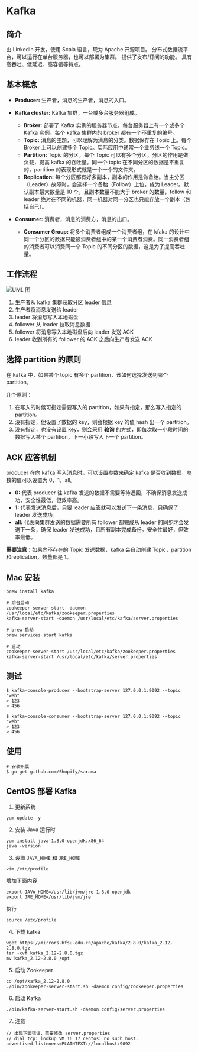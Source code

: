 # Kafka

## 简介

由 LinkedIn 开发，使用 Scala 语言，现为 Apache 开源项目。
分布式数据流平台，可以运行在单台服务器，也可以部署为集群。
提供了发布/订阅的功能。
具有高吞吐、低延迟、高容错等特点。

## 基本概念

- **Producer:** 生产者，消息的生产者，消息的入口。

- **Kafka cluster:** Kafka 集群，一台或多台服务器组成。
  - **Broker:** 部署了 Kafka 实例的服务器节点。每台服务器上有一个或多个 Kafka 实例。每个 kafka 集群内的 broker 都有一个不重复的编号。
  - **Topic:** 消息的主题，可以理解为消息的分类。数据保存在 Topic 上。每个 Broker 上可以创建多个 Topic。实际应用中通常一个业务线一个 Topic。
  - **Partition:**  Topic 的分区，每个 Topic 可以有多个分区，分区的作用是做负载，提高 kafka 的吞吐量。同一个 topic 在不同分区的数据是不重复的，partition 的表现形式就是一个一个的文件夹。
  - **Replication:** 每个分区都有好多副本，副本的作用是做备胎。当主分区 （Leader）故障时，会选择一个备胎（Follow）上位，成为 Leader。默认副本最大数量是 10 个，且副本数量不能大于 broker 的数量，follow 和 leader 绝对在不同的机器，同一机器对同一分区也只能存放一个副本（包括自己）。
  
- **Consumer:** 消费者，消息的消费方，消息的出口。

  - **Consumer Group:** 将多个消费者组成一个消费者组，在 kfaka 的设计中同一个分区的数据只能被消费者组中的某一个消费者消费。同一消费者组的消费者可以消费同一个 Topic 的不同分区的数据，这是为了提高吞吐量。

## 工作流程

![UML 图](http://pp.video.sleen.top/uPic/blog/UML%20%E5%9B%BE-Bmefxz.jpg)

1. 生产者从 kafka 集群获取分区 leader 信息
2. 生产者将消息发送给 leader
3. leader 将消息写入本地磁盘
4. follower 从 leader 拉取消息数据
5. follower 将消息写入本地磁盘后向 leader 发送 ACK
6. leader 收到所有的 follower 的 ACK 之后向生产者发送 ACK



## 选择 partition 的原则

在 kafka 中，如果某个 topic 有多个 partition，该如何选择发送到哪个 partition。

几个原则：

1. 在写入的时候可指定需要写入的 partition，如果有指定，那么写入指定的 partition。
2. 没有指定，但设置了数据的 key，则会根据 key 的值 hash 出一个 partition。
3. 没有指定，也没有设置 key，则会采用 **轮询** 的方式，即每次取一小段时间的数据写入某个 partition，下一小段写入下一个 partition。



## ACK 应答机制

producer 在向 kafka 写入消息时。可以设置参数来确定 kafka 是否收到数据，参数的值可以设置为 0，1，all。

- **0:**  代表 producer 往 kafka 发送的数据不需要等待返回，不确保消息发送成功，安全性最低，但效率高。
- **1:** 代表发送消息后，只要 leader 应答就可以发送下一条消息，只确保了 leader 发送成功。
- **all:** 代表向集群发送的数据需要所有 follower 都完成从 leader 的同步才会发送下一条，确保 leader 发送成功，且所有副本完成备份。安全性最好，但效率最低。

**需要注意**：如果向不存在的 Topic 发送数据，kafka 会自动创建 Topic，partition和replication，数量都是 1。

## Mac 安装

```shell
brew install kafka

# 后台启动
zookeeper-server-start -daemon /usr/local/etc/kafka/zookeeper.properties
kafka-server-start -daemon /usr/local/etc/kafka/server.properties

# brew 启动
brew services start kafka

# 启动
zookeeper-server-start /usr/local/etc/kafka/zookeeper.properties
kafka-server-start /usr/local/etc/kafka/server.properties
```

## 测试

```
$ kafka-console-producer --bootstrap-server 127.0.0.1:9092 --topic "web"
> 123
> 456
```

```
$ kafka-console-consumer --bootstrap-server 127.0.0.1:9092 --topic "web"
> 123
> 456
```

## 使用

```
# 安装拓展
$ go get github.com/Shopify/sarama
```


## CentOS 部署 Kafka

1. 更新系统
```
yum update -y 
```

2. 安装 Java 运行时
```
yum install java-1.8.0-openjdk.x86_64
java -version
```

3. 设置 `JAVA_HOME` 和 `JRE_HOME`
```
vim /etc/profile
```
增加下面内容
```
export JAVA_HOME=/usr/lib/jvm/jre-1.8.0-openjdk
export JRE_HOME=/usr/lib/jvm/jre
```
执行
```
source /etc/profile
```

4. 下载 kafka
```
wget https://mirrors.bfsu.edu.cn/apache/kafka/2.8.0/kafka_2.12-2.8.0.tgz
tar -xvf kafka_2.12-2.8.0.tgz
mv kafka_2.12-2.8.0 /opt
```

5. 启动 Zookeeper
```
cd /opt/kafka_2.12-2.8.0
./bin/zookeeper-server-start.sh -daemon config/zookeeper.properties
```

6. 启动 Kafka
```
./bin/kafka-server-start.sh -daemon config/server.properties
```

7. 注意
```
// 出现下面错误，需要修改 server.properties
// dial tcp: lookup VM_16_17_centos: no such host.
advertised.listeners=PLAINTEXT://localhost:9092
```




